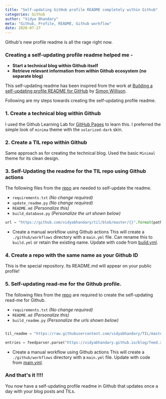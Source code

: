 ```yaml
---
title: "Self-updating GitHub profile README completely within Github"
categories: Github
author: "Vidya Bhandary"
meta: "Github, Profile, README, Github workflow"
date: 2020-07-27
---
```


Github's new profile readme is all the rage right now. 
### Creating a self-updating profile readme helped me -

- **Start a technical blog within Github itself**
- **Retrieve relevant information from within Github ecosystem (no separate blog)**

This self-updating readme has been inspired from the work  at 
[Building a self-updating profile README for GitHub](https://simonwillison.net/2020/Jul/10/self-updating-profile-readme/) by [Simon Willison](https://github.com/simonw). 

Following are my steps towards creating the self-updating profile readme.

### 1. Create a technical blog within Github

I used the Github Learning Lab for [GitHub Pages](https://lab.github.com/githubtraining/github-pages) to learn this. I preferred the simple look of `minima` theme with the `solarized-dark` skin.

### 2. Create a TIL repo within Github
Same approach as for creating the technical blog. Used the basic `Minimal` theme for its clean design.

### 3. Self-Updating the readme for the TIL repo using Github actions
The following files from the [repo](https://github.com/vidyabhandary/TIL) are 
needed to self-update the readme.

- `requirements.txt` *(No change required)*
- `update_readme.py` *(No change required)*
- `README.md` *(Personalize this)*
- `build_database.py` *(Personalize the url shown below)*
```python
url = "https://github.com/vidyabhandary/til/blob/master/{}".format(path)
```
- Create a manual workflow using Github actions
This will create a `./github/workflows` directory with a `main.yml` file.
Can rename this to `build.yml` or retain the existing name.
Update with code from [build.yml](https://github.com/vidyabhandary/TIL/blob/master/.github/workflows/build.yml).

### 4. Create a repo with the same name as your Github ID
This is the special repository. Its README.md will appear on your public profile!

### 5. Self-updating read-me for the Github profile.
The following files from the [repo](https://github.com/vidyabhandary/vidyabhandary) are required to
create the self-updating read-me for Github.

- `requirements.txt` *(No change required)*
- `README.md` *(Personalize this)*
- `build_readme.py` *(Personalize the urls shown below)*
```python

til_readme = "https://raw.githubusercontent.com/vidyabhandary/TIL/master/README.md"

entries = feedparser.parse("https://vidyabhandary.github.io/blog/feed.xml")["entries"]
```
- Create a manual workflow using Github actions
This will create a `./github/workflows` directory with a `main.yml` file.
Update with code from [main.yml](https://github.com/vidyabhandary/vidyabhandary/blob/master/.github/workflows/main.yml).

### And that's it !!!!
You now have a self-updating profile readme in Github that updates once a day with your 
blog posts and TILs.
